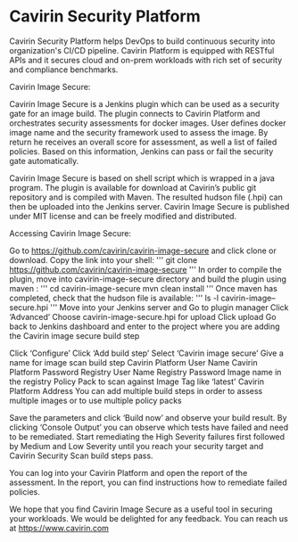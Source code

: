 Cavirin Security Platform
====================

Cavirin Security Platform helps DevOps to build continuous security into organization's CI/CD pipeline. Cavirin Platform is equipped with RESTful APIs and it secures cloud and on-prem workloads with rich set of security and compliance benchmarks.  
 
Cavirin Image Secure:

Cavirin Image Secure is a Jenkins plugin which can be used as a security gate for an image build. The plugin connects to Cavirin Platform and orchestrates security assessments for docker images. User defines docker image name and the security framework used to assess the image. By return he receives an overall score for assessment, as well a list of failed policies. Based on this information, Jenkins can pass or fail the security gate automatically.  

Cavirin Image Secure is based on shell script which is wrapped in a java program. The plugin is available for download at Cavirin’s public git repository and is compiled with Maven. The resulted hudson file (.hpi) can then be uploaded  into the Jenkins server. Cavirin Image Secure is published under MIT license and can be freely modified and distributed.

Accessing Cavirin Image Secure:

Go to https://github.com/cavirin/cavirin-image-secure and click clone or download. Copy the link into your shell:
'''
git clone https://github.com/cavirin/cavirin-image-secure
'''
In order to compile the plugin, move into cavirin-image-secure directory and build the plugin using maven :
'''
cd cavirin-image-secure
mvn clean install
'''
Once maven has completed, check that the hudson file is available: 
'''
ls -l cavirin-image–secure.hpi
'''
Move into your Jenkins server and 
Go to plugin manager
Click ‘Advanced’
Choose cavirin-image-secure.hpi for upload
Click upload
Go back to Jenkins dashboard and enter to the project where you are adding the Cavirin image secure build step

Click ‘Configure’
Click ‘Add build step’
Select ‘Cavirin image secure’
Give a name for image scan build step
Cavirin Platform User Name 
Cavirin Platform Password
Registry User Name
Registry Password
Image name in the registry
Policy Pack to scan against
Image Tag like ‘latest'
Cavirin Platform  Address
You can add multiple build steps in order to assess multiple images or to use multiple policy packs

Save the parameters and click ‘Build now’ and observe your build result. By clicking ‘Console Output’ you can observe which tests have failed and need to be remediated. Start remediating the High Severity failures first followed by Medium and Low Severity until you reach your security target and Cavirin Security Scan build steps pass.

You can log into your Cavirin Platform and open the report of the assessment. In the report, you can find instructions how to remediate failed policies.

We hope that you find Cavirin Image Secure as a useful tool in securing your workloads. We would be delighted for any feedback. You can reach us at https://www.cavirin.com
